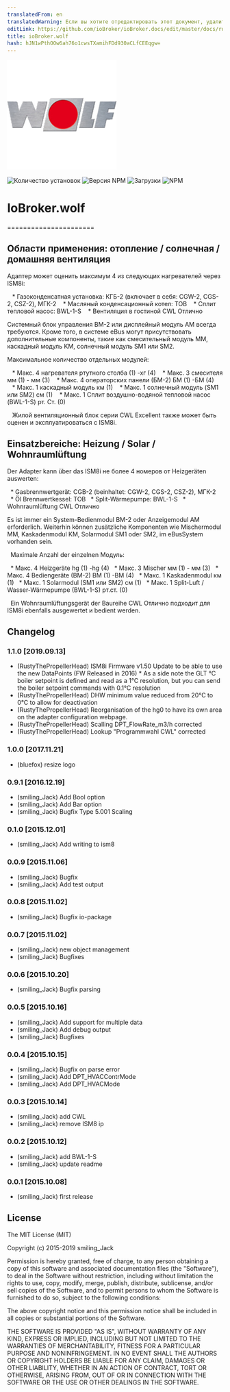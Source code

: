 ```yaml
---
translatedFrom: en
translatedWarning: Если вы хотите отредактировать этот документ, удалите поле «translationFrom», в противном случае этот документ будет снова автоматически переведен
editLink: https://github.com/ioBroker/ioBroker.docs/edit/master/docs/ru/adapterref/iobroker.wolf/README.md
title: ioBroker.wolf
hash: hJN1wPthOOw6ah76o1cwsTXamihFDd930aCLfCEEqgw=
---
```

![логотип](../../../en/adapterref/iobroker.wolf/admin/wolf_logo.png)

![Количество установок](http://iobroker.live/badges/wolf-stable.svg)
![Версия NPM](http://img.shields.io/npm/v/iobroker.wolf.svg)
![Загрузки](https://img.shields.io/npm/dm/iobroker.wolf.svg)
![NPM](https://nodei.co/npm/iobroker.wolf.png?downloads=true)

# IoBroker.wolf
======================

## Области применения: отопление / солнечная / домашняя вентиляция
Адаптер может оценить максимум 4 из следующих нагревателей через ISM8i:

   * Газоконденсатная установка: КГБ-2 (включает в себя: CGW-2, CGS-2, CSZ-2), МГК-2
   * Масляный конденсационный котел: TOB
   * Сплит тепловой насос: BWL-1-S
   * Вентиляция в гостиной CWL Отлично

Системный блок управления BM-2 или дисплейный модуль AM всегда требуются.
Кроме того, в системе eBus могут присутствовать дополнительные компоненты, такие как смесительный модуль MM, каскадный модуль KM, солнечный модуль SM1 или SM2.

Максимальное количество отдельных модулей:

   * Макс. 4 нагревателя ртутного столба (1) -хг (4)
   * Макс. 3 смесителя мм (1) - мм (3)
   * Макс. 4 операторских панели (БМ-2) БМ (1) -БМ (4)
   * Макс. 1 каскадный модуль км (1)
   * Макс. 1 солнечный модуль (SM1 или SM2) см (1)
   * Макс. 1 Сплит воздушно-водяной тепловой насос (BWL-1-S) рт. Ст. (0)

   Жилой вентиляционный блок серии CWL Excellent также может быть оценен и эксплуатироваться с ISM8i.

## Einsatzbereiche: Heizung / Solar / Wohnraumlüftung
Der Adapter kann über das ISM8i не более 4 номеров от Heizgeräten auswerten:

  * Gasbrennwertgerät: CGB-2 (beinhaltet: CGW-2, CGS-2, CSZ-2), МГК-2
  * Öl Brennwertkessel: TOB
  * Split-Wärmepumpe: BWL-1-S
  * Wohnraumlüftung CWL Отлично

Es ist immer ein System-Bedienmodul BM-2 oder Anzeigemodul AM erforderlich.
Weiterhin können zusätzliche Komponenten wie Mischermodul MM, Kaskadenmodul KM, Solarmodul SM1 oder SM2, im eBusSystem vorhanden sein.

  Maximale Anzahl der einzelnen Модуль:

  * Макс. 4 Heizgeräte hg (1) -hg (4)
  * Макс. 3 Mischer мм (1) - мм (3)
  * Макс. 4 Bediengeräte (BM-2) BM (1) -BM (4)
  * Макс. 1 Kaskadenmodul км (1)
  * Макс. 1 Solarmodul (SM1 или SM2) см (1)
  * Макс. 1 Split-Luft / Wasser-Wärmepumpe (BWL-1-S) рт.ст. (0)

  Ein Wohnraumlüftungsgerät der Baureihe CWL Отлично подходит для ISM8i ebenfalls ausgewertet и bedient werden.

## Changelog
### 1.1.0 [2019.09.13]
* (RustyThePropellerHead) ISM8i Firmware v1.50 Update to be able to use the new DataPoints (FW Released in 2016)
                          * As a side note the GLT °C boiler setpoint is defined and read as a 1°C resolution, but you can send the boiler setpoint commands with 0.1°C resolution
* (RustyThePropellerHead) DHW minimum value reduced from 20°C to 0°C to allow for deactivation                          
* (RustyThePropellerHead) Reorganisation of the hg0 to have its own area on the adapter configuration webpage.
* (RustyThePropellerHead) Scalling DPT_FlowRate_m3/h corrected
* (RustyThePropellerHead) Lookup "Programmwahl CWL" corrected

### 1.0.0 [2017.11.21]
* (bluefox) resize logo

### 0.9.1 [2016.12.19]
* (smiling_Jack) Add Bool option
* (smiling_Jack) Add Bar option
* (smiling_Jack) Bugfix Type 5.001 Scaling 

### 0.1.0 [2015.12.01]
* (smiling_Jack) Add writing to ism8

### 0.0.9 [2015.11.06]
* (smiling_Jack) Bugfix
* (smiling_Jack) Add test output

### 0.0.8 [2015.11.02]
* (smiling_Jack) Bugfix io-package

### 0.0.7 [2015.11.02]
* (smiling_Jack) new object management
* (smiling_Jack) Bugfixes

### 0.0.6 [2015.10.20]
* (smiling_Jack) Bugfix parsing

### 0.0.5 [2015.10.16]
* (smiling_Jack) Add support for multiple data
* (smiling_Jack) Add debug output 
* (smiling_Jack) Bugfixes

### 0.0.4 [2015.10.15]
* (smiling_Jack) Bugfix on parse error
* (smiling_Jack) Add DPT_HVACContrMode
* (smiling_Jack) Add DPT_HVACMode

### 0.0.3 [2015.10.14]
* (smiling_Jack) add CWL
* (smiling_Jack) remove ISM8 ip

### 0.0.2 [2015.10.12]
* (smiling_Jack) add BWL-1-S
* (smiling_Jack) update readme

### 0.0.1 [2015.10.08]
* (smiling_Jack) first release

## License

The MIT License (MIT)

Copyright (c) 2015-2019 smiling_Jack

Permission is hereby granted, free of charge, to any person obtaining a copy of this software and associated documentation files (the "Software"), to deal in the Software without restriction, including without limitation the rights to use, copy, modify, merge, publish, distribute, sublicense, and/or sell copies of the Software, and to permit persons to whom the Software is furnished to do so, subject to the following conditions:

The above copyright notice and this permission notice shall be included in all copies or substantial portions of the Software.

THE SOFTWARE IS PROVIDED "AS IS", WITHOUT WARRANTY OF ANY KIND, EXPRESS OR IMPLIED, INCLUDING BUT NOT LIMITED TO THE WARRANTIES OF MERCHANTABILITY, FITNESS FOR A PARTICULAR PURPOSE AND NONINFRINGEMENT. IN NO EVENT SHALL THE AUTHORS OR COPYRIGHT HOLDERS BE LIABLE FOR ANY CLAIM, DAMAGES OR OTHER LIABILITY, WHETHER IN AN ACTION OF CONTRACT, TORT OR OTHERWISE, ARISING FROM, OUT OF OR IN CONNECTION WITH THE SOFTWARE OR THE USE OR OTHER DEALINGS IN THE SOFTWARE.